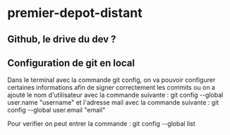# premier-depot-distant

## Github, le drive du dev ?



## Configuration de git en local 

Dans le terminal avec la commande git config, on va pouvoir configurer certaines informations afin de signer correctement les commits ou on a ajouté le 
nom d'utilisateur avec la commande suivante : git config --global user.name "username"
et l'adresse mail avec la commande suivante : git config --global user.email "email"

Pour verifier on peut entrer la commande : git config --global list
